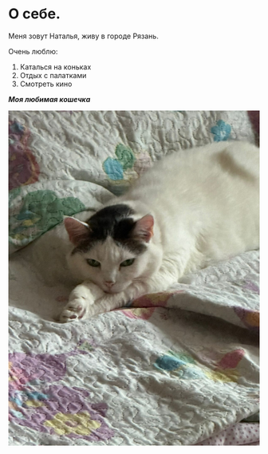 # О себе.
Меня зовут Наталья,  живу в городе Рязань.

Очень люблю:
1. Каталься на коньках
2. Отдых с палатками
3. Смотреть кино


***Моя любимая кошечка***


![alt text](1-2.jpeg)